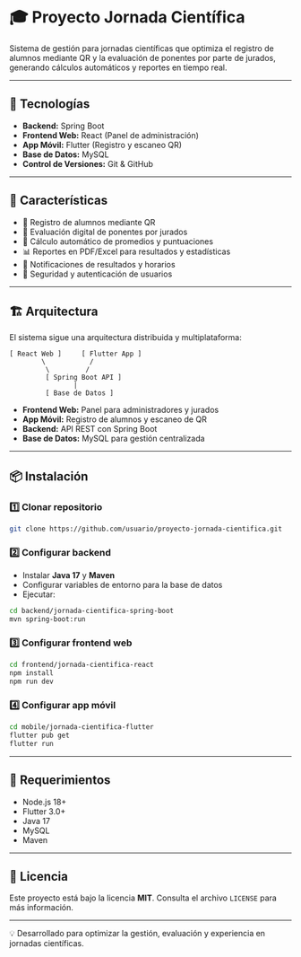 # 🎓 Proyecto Jornada Científica
Sistema de gestión para jornadas científicas que optimiza el registro de alumnos mediante QR y la evaluación de ponentes por parte de jurados, generando cálculos automáticos y reportes en tiempo real.

---

## 📌 Tecnologías
- **Backend:** Spring Boot
- **Frontend Web:** React (Panel de administración)
- **App Móvil:** Flutter (Registro y escaneo QR)
- **Base de Datos:** MySQL
- **Control de Versiones:** Git & GitHub

---

## 🚀 Características
- 📲 Registro de alumnos mediante QR
- 🏅 Evaluación digital de ponentes por jurados
- 🧮 Cálculo automático de promedios y puntuaciones
- 📊 Reportes en PDF/Excel para resultados y estadísticas
- 🔔 Notificaciones de resultados y horarios
- 🔐 Seguridad y autenticación de usuarios

---

## 🏗️ Arquitectura
El sistema sigue una arquitectura distribuida y multiplataforma:

```
[ React Web ]     [ Flutter App ]
        \           /
         \         /
         [ Spring Boot API ]
                |
         [ Base de Datos ]
```

- **Frontend Web:** Panel para administradores y jurados
- **App Móvil:** Registro de alumnos y escaneo de QR
- **Backend:** API REST con Spring Boot
- **Base de Datos:** MySQL para gestión centralizada

---

## 📦 Instalación

### 1️⃣ Clonar repositorio
```bash
git clone https://github.com/usuario/proyecto-jornada-cientifica.git
```

### 2️⃣ Configurar backend
- Instalar **Java 17** y **Maven**
- Configurar variables de entorno para la base de datos
- Ejecutar:
```bash
cd backend/jornada-cientifica-spring-boot
mvn spring-boot:run
```

### 3️⃣ Configurar frontend web
```bash
cd frontend/jornada-cientifica-react
npm install
npm run dev
```

### 4️⃣ Configurar app móvil
```bash
cd mobile/jornada-cientifica-flutter
flutter pub get
flutter run
```

---

## 🧪 Requerimientos
- Node.js 18+
- Flutter 3.0+
- Java 17
- MySQL
- Maven

---

## 📜 Licencia
Este proyecto está bajo la licencia **MIT**.
Consulta el archivo `LICENSE` para más información.

---

💡 Desarrollado para optimizar la gestión, evaluación y experiencia en jornadas científicas.